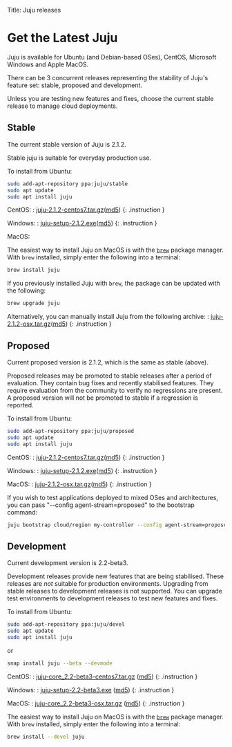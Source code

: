 Title: Juju releases


# Get the Latest Juju

Juju is available for Ubuntu (and Debian-based OSes), CentOS, Microsoft Windows
and Apple MacOS. 

There can be 3 concurrent releases representing the stability of Juju's feature
set: stable, proposed and development. 

Unless you are testing new features and fixes, choose the current stable
release to manage cloud deployments.


## Stable

The current stable version of Juju is 2.1.2.

Stable juju is suitable for everyday production use.

To install from Ubuntu:
```bash
sudo add-apt-repository ppa:juju/stable
sudo apt update
sudo apt install juju
```
CentOS:
: [juju-2.1.2-centos7.tar.gz](https://launchpad.net/juju/2.1/2.1.2/+download/juju-2.1.2-centos7.tar.gz)([md5](https://launchpad.net/juju/2.1/2.1.2/+download/juju-2.1.2-centos7.tar.gz/+md5))
{: .instruction }

Windows:
: [juju-setup-2.1.2.exe](https://launchpad.net/juju/2.1/2.1.2/+download/juju-setup-2.1.2.exe)([md5](https://launchpad.net/juju/2.1/2.1.2/+download/juju-setup-2.1.2.exe/+md5))
{: .instruction }

MacOS:

The easiest way to install Juju on MacOS is with the [`brew`][brew] package
manager. With `brew` installed, simply enter the following into a terminal:

```bash
brew install juju
```
If you previously installed Juju with `brew`, the package can be updated with
the following:

```bash
brew upgrade juju
```

Alternatively, you can manually install Juju from the following archive:
: [juju-2.1.2-osx.tar.gz](https://launchpad.net/juju/2.1/2.1.2/+download/juju-2.1.2-osx.tar.gz)([md5](https://launchpad.net/juju/2.1/2.1.2/+download/juju-2.1.2-osx.tar.gz/+md5))
{: .instruction }

## Proposed

Current proposed version is 2.1.2, which is the same as stable (above).

Proposed releases may be promoted to stable releases after a period of
evaluation. They contain bug fixes and recently stabilised features. They
require evaluation from the community to verify no regressions are present. A
proposed version will not be promoted to stable if a regression is reported.

To install from Ubuntu:

```bash
sudo add-apt-repository ppa:juju/proposed
sudo apt update
sudo apt install juju
```

CentOS:
: [juju-2.1.2-centos7.tar.gz](https://launchpad.net/juju/2.1/2.1.2/+download/juju-2.1.2-centos7.tar.gz)([md5](https://launchpad.net/juju/2.1/2.1.2/+download/juju-2.1.2-centos7.tar.gz/+md5))
{: .instruction }

Windows:
: [juju-setup-2.1.2.exe](https://launchpad.net/juju/2.1/2.1.2/+download/juju-setup-2.1.2.exe)([md5](https://launchpad.net/juju/2.1/2.1.2/+download/juju-setup-2.1.2.exe/+md5))
{: .instruction }

MacOS:
: [juju-2.1.2-osx.tar.gz](https://launchpad.net/juju/2.1/2.1.2/+download/juju-2.1.2-osx.tar.gz)([md5](https://launchpad.net/juju/2.1/2.1.2/+download/juju-2.1.2-osx.tar.gz/+md5))
{: .instruction }

If you wish to test applications deployed to mixed OSes and architectures, you
can pass "--config agent-stream=proposed" to the bootstrap command:

```bash
juju bootstrap cloud/region my-controller --config agent-stream=proposed
```

## Development

Current development version is 2.2-beta3.

Development releases provide new features that are being stabilised.
These releases are *not* suitable for production environments. Upgrading
from stable releases to development releases is not supported. You can
upgrade test environments to development releases to test new features
and fixes.

To install from Ubuntu:

```bash
sudo add-apt-repository ppa:juju/devel
sudo apt update
sudo apt install juju
```
or

```bash
snap install juju --beta --devmode
```

CentOS:
: [juju-core_2.2-beta3-centos7.tar.gz](https://launchpad.net/juju/2.2/2.2-beta3/+download/juju-2.2-beta3-centos7.tar.gz) ([md5](https://launchpad.net/juju/2.2/2.2-beta3/+download/juju-2.2-beta3-centos7.tar.gz/+md5))
{: .instruction }

Windows:
: [juju-setup-2.2-beta3.exe](https://launchpad.net/juju/2.2/2.2-beta3/+download/juju-setup-2.2-beta3.exe) ([md5](https://launchpad.net/juju/2.2/2.2-beta3/+download/juju-setup-2.2-beta3.exe/+md5))
{: .instruction }

MacOS:
: [juju-core_2.2-beta3-osx.tar.gz](https://launchpad.net/juju/2.2/2.2-beta3/+download/juju-2.2-beta3-osx.tar.gz) ([md5](https://launchpad.net/juju/2.2/2.2-beta3/+download/juju-2.2-beta3-osx.tar.gz/+md5))
{: .instruction }

[brew]: http://brew.sh/
The easiest way to install Juju on MacOS is with the [`brew`][brew] package
manager. With `brew` installed, simply enter the following into a terminal:

```bash
brew install --devel juju
```
